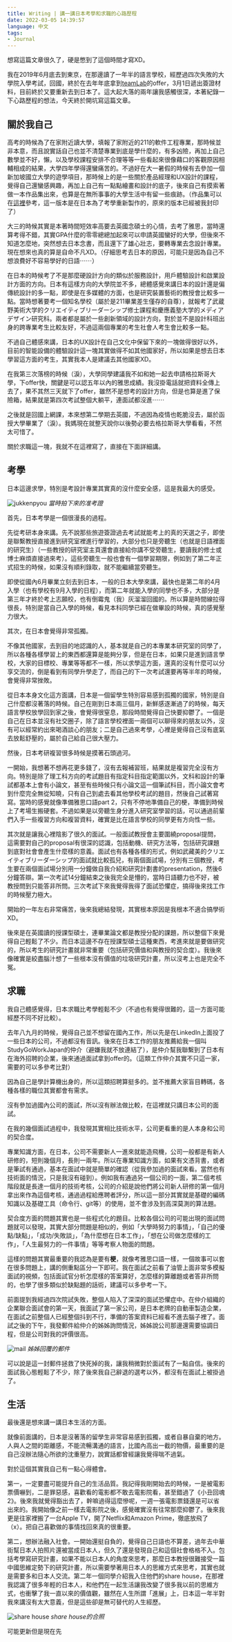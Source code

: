 ```yaml
---
title: Writing | 講一講日本考學和求職的心路歷程
date: 2022-03-05 14:39:57
language: 中文
tags:
- Journal
---
```


想寫這篇文章很久了，硬是憋到了這個時間才寫XD。

我在2019年6月底去到東京，在那邊讀了一年半的語言學校，經歷過四次失敗的大學院入學考試，回國，終於在去年年底拿到[teamLab](https://www.teamlab.art)的offer，3月1日遞出簽證材料，目前終於又要重新去到日本了。這大起大落的兩年讓我感觸很深，本著紀錄一下心路歷程的想法，今天終於開坑寫這篇文章。

## 關於我自己

高考的時候為了在家附近讀大學，填報了家附近的211的軟件工程專業，那時候並非本意，而且說實話自己也並不清楚專業到底是學什麼的，有多凶險，再加上自己數學並不好，懶，以及學校課程安排不合理等等一些看起來很像藉口的客觀原因相輔相成的結果，大學四年學得還蠻痛苦的。不過好在大一暑假的時候有去參加一個新加坡國立大學的遊學項目，那時候上的是一些關於產品經理和UX設計的課程，覺得自己還蠻感興趣，再加上自己有一點點繪畫和設計的底子，後來自己有摸索著做一本作品集出來，也算是在無所事事的大學生活中有留一些痕跡。（作品集可以在[這裡](https://issuu.com/yuancong-liu/docs/e-portfolio)參考，這一版本是在日本為了考學重新製作的，原來的版本已經被我封印了）

大三的時候其實是本著時間短效率高要去英國念碩士的心情，去考了雅思，當時還算考得不錯，其實GPA什麼的零零總總加起來可以申請英國蠻好的大學，但後來不知道怎麼地，突然想去日本念書，而且還下了雄心壯志，要轉專業去念設計專業。現在想來也真的算是自命不凡XD。（仔細思考去日本的原因，可能只是因為自己不想浪費好不容易學好的日語⋯⋯）

在日本的時候考了不是那麼硬設計方向的類似於服務設計，用戶體驗設計和啟業設計方面的方向。日本有這樣方向的大學院並不多，總體感覺來講日本的設計還是偏傳統設計的多一點，即使是在多媒體的方面，也是研究裝置藝術的教授會比較多一點。當時想著要考一個知名學校（屬於是211畢業差生僅存的自尊），就報考了武蔵野美術大学的クリエイティブリーダーシップ修士課程和慶應義塾大学的メディアデザイン研究科。兩者都是屬於一些創新領域的設計方向，對於並不是設計科班出身的跨專業考生比較友好，不過這兩個專業的考生社會人考生會比較多一點。

不過自己體感來講，日本的UX設計在自己文化中保留下來的一塊做得很好以外，目前的智能設備的體驗設計這一塊其實做得不如其他國家好，所以如果是想去日本學習這方面的考生，其實我本人是建議去其他國家XD。

在我第三次落榜的時候（淚），大學同學建議我不如和她一起去申請格拉斯哥大學，下offer快，關鍵是可以認五年以內的雅思成績。我沒掛電話就把資料全傳上去了，果不其然三天就下了offer，雖然不是想考的設計方向，但是也算是進了保險箱，結果就是第四次考試整個大躺平，連面試都沒進⋯⋯

之後就是回國上網課，本來想第二學期去英國，不過因為疫情也乾脆沒去，屬於函授大學畢業了（淚）。我媽現在就整天說你以後勢必要去格拉斯哥大學看看，不然太可惜了。

關於求職這一塊，我就不在這裡寫了，直接在下面詳細講。

## 考學

日本這邊求學，特別是考設計專業其實真的沒什麼安全感，這是我最大的感受。

![jukkenpyou](IMG_2802.jpeg)
*當時拍下來的准考證*

首先，日本考學是一個很漫長的過程。

先從考研本身來講。先不說那些旅遊簽證過去考試就能考上的真的天選之子，即使是聯繫教授直接進到研究室裡進行學習的，大部分也只是旁聽生（也就是日語裡面的研究生）（一些教授的研究室主頁還會直接給你講不受旁聽生，要讀我的修士或博士麻煩直接過來考）。這些旁聽生一般也會有一個學習期限，例如到了第二年正式招生的時候，如果沒有順利錄取，就不能繼續當旁聽生。

即使從國內6月畢業立刻去到日本，一般的日本大學來講，最快也是第二年的4月入學（也有學校有9月入學的日程），而第二年就能入學的同學也不多，大部分是第三年才終於考上志願校，也有倒霉鬼（我）灰溜溜回國的。所以算是時間線拉得很長，特別是當自己入學的時候，看見本科同學已經在做畢設的時候，真的感覺壓力很大。

其次，在日本會覺得非常孤獨。

不像其他國家，去到目的地認識的人，基本就是自己的本專業本研究室的同學了，所以各種各樣學習上的東西都還算是能夠分享，但是在日本，如果只是進到語言學校，大家的目標校、專業等等都不一樣，所以求學這方面，還真的沒有什麼可以分享交流的，倒是看到有同學升學走了，而自己的下一次考試還要再等半年的時候，會覺得非常挫敗。

從日本本身文化這方面講，日本是一個留學生特別容易感到孤獨的國家，特別是自己什麼都沒著落的時候。自己在剛到日本兩三個月，新鮮感逐漸過了的時候，每天語言學校放學回到家之後，會覺得很窒息，那段時間覺得自己快要抑鬱了。一個是自己在日本並沒有社交圈子，除了語言學校裡面一兩個可以聊得來的朋友以外，沒有可以經常約出來喝酒談心的朋友；二是自己過來考學，心裡是覺得自己沒有底氣去放鬆舒壓的，屬於自己給自己很大壓力。

然後，日本考研複習很多時候是摸著石頭過河。

一開始，我想著不想再花更多錢了，沒有去報補習班，結果就是複習完全沒有方向。特別是除了理工科方向的考試題目有指定科目指定範圍以外，文科和設計的筆試都基本上會有小論文，甚至有些時候只有小論文這一個筆試科目，而小論文會考到什麼完全無從知曉，只有自己到處去看其他學校考試的題目，然後自己試著寫寫。當時的感覺就像準備雅思口語part 2，只有不停地準備自己的梗，準備到時候上了考場生搬硬套。不過如果是以旁聽生身分進入研究室學習的話，可以通過前輩們入手一些複習方向和複習資料，確實是比在語言學校的同學更有方向性一些。

其次就是讓我心裡陰影了很久的面試。一般面試教授會主要圍繞proposal提問，這需要對自己的proposal有很深的認識，包括動機、研究方法等，包括研究課題到底對社會會產生什麼樣的意義。面試也有各種各樣的形式，例如武藏美的クリエイティブリーダーシップ的面試就比較孤兒，有兩個面試場，分別有三個教授，考生要在兩個面試場分別用一分鐘做自我介紹和研究計劃書的presentation，然後6分鐘答辯。第一次考試14分鐘結束之後我完全是懵的，當時日語聽力也不好，被教授問到只能答非所問。三次考試下來我覺得我得了面試恐懼症，搞得後來找工作的時候壓力極大。

開始的一年左右非常痛苦，後來我總結發現，其實根本原因是我根本不適合搞學術XD。

後來是在英國讀的授課型碩士，連畢業論文都是教授分配的課題，所以整個下來覺得自己輕鬆了不少。而日本這邊不存在授課型碩士這種東西，考進來就是要做研究的，所以考生的研究計畫就非常重要（包括研究價值和與教授的契合度）。我後來像確實是絞盡腦汁想了一些根本沒有價值的垃圾研究計畫，所以沒考上也是完全不冤。

## 求職

我自己體感覺得，日本求職比考學輕鬆不少（不過也有覺得很難的，這一方面可能經歷不同不好比較）。

去年八九月的時候，覺得自己並不想留在國內工作，所以先是在LinkedIn上面投了一些日本的公司，不過都沒有音訊。後來在日本工作的朋友推薦給我一個叫StudyGoWorkJapan的仲介（避嫌我就不放連結了），是仲介幫我聯繫到了日本有在海外招聘的企業，後來通過面試拿到offer的。（這類工作仲介其實不只這一家，需要的可以多參考比對）

因為自己是學計算機出身的，所以這類招聘算挺多的。並不推薦大家盲目轉碼，各種各樣的職位其實都會有需求。

沒有參加過國內公司的面試，所以沒有辦法做比較，在這裡就只講日本公司的面試。

在我的幾個面試過程中，我發現其實相比技術水平，公司更看重的是人本身和公司的契合度。

專業知識方面，在日本，公司不需要新人一進來就能造飛機，公司一般都是有新人研修的，短則幾個月，長則一兩年。所以在專業知識方面，如果有文憑背書，或者是筆試有通過，基本在面試中就是簡單的確認（從我參加過的面試來看。當然也有技術面的情況，只是我沒有碰到）。例如我有通過另一個公司的一面，第二個考核階段就是長達一個月的技術考核，公司的介紹是說他們將公司新人研修的第一個月拿出來作為這個考核，通過過程給應聘者評分，所以這一部分其實就是基礎的編碼知識以及基礎工具（命令行、git等）的使用，並不會涉及到高深莫測的算法題。

契合度方面的問題其實也是一些程式化的題目。比較各個公司的可能出現的面試問題就可以發現，其實大部分問題是相似的，例如「大學時努力的事情」，「自己的優點/缺點」，「成功/失敗談」，「為什麼想在日本工作」，「想在公司做怎麼樣的工作」，「人生最努力的一件事情」等等考察人物面的問題。

這樣的問題其實最重要的我認為是要有**梗**，就像考雅思口語一樣，一個故事可以套在很多問題上，講的側重點區分一下即可。我在面試之前看了油管上面非常多模擬面試的視頻，包括面試官分析怎麼樣的答案算好，怎麼樣的算離題或者答非所問的，也學了很多類似於缺點題的話術，建議可以多參考一下。

前面提到我經過四次院試失敗，整個人陷入了深深的面試恐懼症中。在仲介組織的企業聯合面試會的第一天，我面試了第一家公司，是日本老牌的自動車製造企業，在面試之前整個人已經整個抖到不行，準備的答案資料已經看不進去腦子裡了。面試之後的下午，我發郵件給仲介的姊姊詢問情況，姊姊說公司那邊還需要協調日程，但是公司對我的評價很高。

![mail](mailfromao.jpg)
*姊姊回覆的郵件*

可以說是這一封郵件拯救了快死掉的我，讓我稍微對於面試有了一點自信。後來的面試我心態輕鬆了不少，除了後來我自己辭退的選考以外，都沒有在面試上被掛過了。

## 生活

最後還是想來講一講日本生活的方面。

就像前面講的，日本是沒著落的留學生非常容易感到孤獨，或者自暴自棄的地方。人與人之間的距離感，不能流暢溝通的語言，比國內高出一截的物價，最重要的是自己沒辦法隨心所欲的沈重壓力，說實話都曾經讓我覺得喘不過氣。

對於這個其實我自己有一點心得體會。

第一，一定要盡可能提升自己的生活品質。我記得我剛開始去的時候，一是被電影票價嚇到，二是罪惡感，喜歡看的電影都不敢去電影院看，甚至錯過了《小丑回魂2》。後來我就覺得豁出去了，幹嘛過得這麼慘呢，一週一張電影票錢還是可以省出來的。我開始像之前一樣去電影院之後，感覺確實沒有往常那麼抑鬱了。後來我更是往家裡搬了一台Apple TV，開了Netflix和Amazon Prime，徹底放飛了（x）。把自己喜歡做的事情找回來真的很重要。

第二，想辦法融入社會。一開始還挺自負的，覺得自己日語也不算差，過年去中華街幫日本人拍照片還被當成日本人，但久了還是發現自己和這個社會格格不入。包括考學寫研究計畫，如果不能以日本人的角度來思考，那麼日本教授很難接受一篇中國思維定勢下的研究計畫，所以需要學著用日本人的思維方式來思考，其實也就是需要多和日本人交流。第二年一個同學介紹我入住他們的share house，在那裡我認識了很多年輕的日本人，和他們在一起生活讓我改變了很多我以前的思維方式，也衝擊了我一直以來的價值觀，雖然在人生所謂「進展」上，日本這一年半對我來講沒有太大意義，但是這些卻是無可替代的人生經歷。

![share house](IMG_4915_polarr.jpeg)
*share house的合照*




可能更新但是現在先


